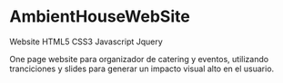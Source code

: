 # AmbientHouseWebSite
Website HTML5 CSS3 Javascript Jquery

One page website para organizador de catering y eventos, utilizando tranciciones y slides para generar un impacto visual alto en el usuario.

